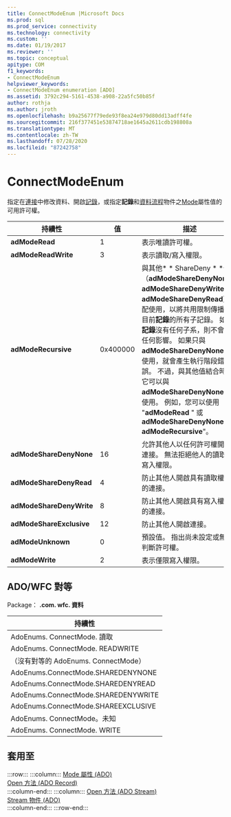 ```yaml
---
title: ConnectModeEnum |Microsoft Docs
ms.prod: sql
ms.prod_service: connectivity
ms.technology: connectivity
ms.custom: ''
ms.date: 01/19/2017
ms.reviewer: ''
ms.topic: conceptual
apitype: COM
f1_keywords:
- ConnectModeEnum
helpviewer_keywords:
- ConnectModeEnum enumeration [ADO]
ms.assetid: 3792c294-5161-4538-a908-22a5fc50b85f
author: rothja
ms.author: jroth
ms.openlocfilehash: b9a25677f79ede93f8ea24e979d80dd13adff4fe
ms.sourcegitcommit: 216f377451e53874718ae1645a2611cdb198808a
ms.translationtype: MT
ms.contentlocale: zh-TW
ms.lasthandoff: 07/28/2020
ms.locfileid: "87242758"
---
```

# <a name="connectmodeenum"></a>ConnectModeEnum
指定在[連接](../../../ado/reference/ado-api/connection-object-ado.md)中修改資料、開啟[記錄](../../../ado/reference/ado-api/record-object-ado.md)，或指定**記錄**和[資料流程](../../../ado/reference/ado-api/stream-object-ado.md)物件之[Mode](../../../ado/reference/ado-api/mode-property-ado.md)屬性值的可用許可權。  
  
|持續性|值|描述|  
|--------------|-----------|-----------------|  
|**adModeRead**|1|表示唯讀許可權。|  
|**adModeReadWrite**|3|表示讀取/寫入權限。|  
|**adModeRecursive**|0x400000|與其他* \* ShareDeny \* *值（**adModeShareDenyNone**、 **adModeShareDenyWrite**或**adModeShareDenyRead**）搭配使用，以將共用限制傳播到目前**記錄**的所有子記錄。 如果**記錄**沒有任何子系，則不會有任何影響。 如果只與**adModeShareDenyNone**搭配使用，就會產生執行階段錯誤。 不過，與其他值結合時，它可以與**adModeShareDenyNone**搭配使用。 例如，您可以使用 "**adModeRead** " 或**adModeShareDenyNone** or **adModeRecursive**"。|  
|**adModeShareDenyNone**|16|允許其他人以任何許可權開啟連接。 無法拒絕他人的讀取或寫入權限。|  
|**adModeShareDenyRead**|4|防止其他人開啟具有讀取權限的連接。|  
|**adModeShareDenyWrite**|8|防止其他人開啟具有寫入權限的連接。|  
|**adModeShareExclusive**|12|防止其他人開啟連接。|  
|**adModeUnknown**|0|預設值。 指出尚未設定或無法判斷許可權。|  
|**adModeWrite**|2|表示僅限寫入權限。|  
  
## <a name="adowfc-equivalent"></a>ADO/WFC 對等  
 Package： **.com. wfc. 資料**  
  
|持續性|  
|--------------|  
|AdoEnums. ConnectMode. 讀取|  
|AdoEnums. ConnectMode. READWRITE|  
|（沒有對等的 AdoEnums. ConnectMode）|  
|AdoEnums.ConnectMode.SHAREDENYNONE|  
|AdoEnums.ConnectMode.SHAREDENYREAD|  
|AdoEnums.ConnectMode.SHAREDENYWRITE|  
|AdoEnums.ConnectMode.SHAREEXCLUSIVE|  
|AdoEnums. ConnectMode。未知|  
|AdoEnums. ConnectMode. WRITE|  
  
## <a name="applies-to"></a>套用至  

:::row:::
    :::column:::
        [Mode 屬性 (ADO)](../../../ado/reference/ado-api/mode-property-ado.md)  
        [Open 方法 (ADO Record)](../../../ado/reference/ado-api/open-method-ado-record.md)  
    :::column-end:::
    :::column:::
        [Open 方法 (ADO Stream)](../../../ado/reference/ado-api/open-method-ado-stream.md)  
        [Stream 物件 (ADO)](../../../ado/reference/ado-api/stream-object-ado.md)  
    :::column-end:::
:::row-end:::
